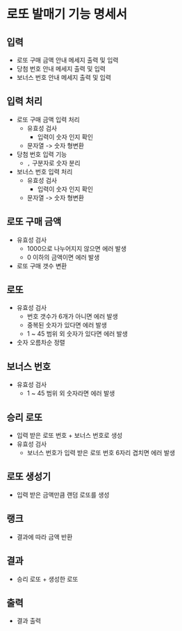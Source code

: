 # 로또 발매기 기능 명세서

## 입력

- 로또 구매 금액 안내 메세지 출력 및 입력
- 당첨 번호 안내 메세지 출력 및 입력
- 보너스 번호 안내 메세지 출력 및 입력

## 입력 처리

- 로또 구매 금액 입력 처리
    - 유효성 검사
        - 입력이 숫자 인지 확인
    - 문자열 -> 숫자 형변환
- 당첨 번호 입력 기능
    - `,` 구분자로 숫자 분리
- 보너스 번호 입력 처리
    - 유효성 검사
        - 입력이 숫자 인지 확인
    - 문자열 -> 숫자 형변환

## 로또 구매 금액

- 유효성 검사
    - 1000으로 나누어지지 않으면 에러 발생
    - 0 이하의 금액이면 에러 발생
- 로또 구매 갯수 변환

## 로또

- 유효성 검사
    - 번호 갯수가 6개가 아니면 에러 발생
    - 중복된 숫자가 있다면 에러 발생
    - 1 ~ 45 범위 외 숫자가 있다면 에러 발생
- 숫자 오름차순 정렬

## 보너스 번호

- 유효성 검사
    - 1 ~ 45 범위 외 숫자라면 에러 발생

## 승리 로또

- 입력 받은 로또 번호 + 보너스 번호로 생성
- 유효성 검사
    - 보너스 번호가 입력 받은 로또 번호 6자리 겹치면 에러 발생

## 로또 생성기

- 입력 받은 금액만큼 랜덤 로또를 생성

## 랭크

- 결과에 따라 금액 반환

## 결과

- 승리 로또 + 생성한 로또

## 출력

- 결과 출력
